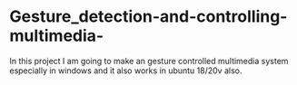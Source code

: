 # Gesture_detection-and-controlling-multimedia-
In this project I am going to make an gesture controlled multimedia system especially in windows and it also works in ubuntu 18/20v also.

